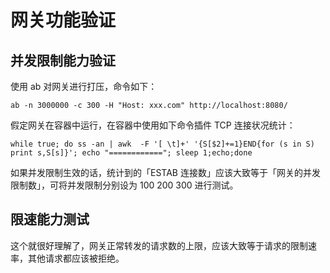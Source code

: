 # 网关功能验证


## 并发限制能力验证

使用 ab 对网关进行打压，命令如下：

```shell
ab -n 3000000 -c 300 -H "Host: xxx.com" http://localhost:8080/
```

假定网关在容器中运行，在容器中使用如下命令插件 TCP 连接状况统计：

```shell
while true; do ss -an | awk  -F '[ \t]+' '{S[$2]+=1}END{for (s in S) print s,S[s]}'; echo "============"; sleep 1;echo;done
```

如果并发限制生效的话，统计到的「ESTAB 连接数」应该大致等于「网关的并发限制数」，可将并发限制分别设为 100 200 300 进行测试。


## 限速能力测试

这个就很好理解了，网关正常转发的请求数的上限，应该大致等于请求的限制速率，其他请求都应该被拒绝。
